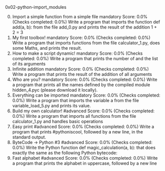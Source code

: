 0x02-python-import_modules

0. Import a simple function from a simple file
mandatory
Score: 0.0% (Checks completed: 0.0%)
Write a program that imports the function def add(a, b): from the file add_0.py and prints the result of the addition 1 + 2 = 3
1. My first toolbox!
mandatory
Score: 0.0% (Checks completed: 0.0%)
Write a program that imports functions from the file calculator_1.py, does some Maths, and prints the result.
2. How to make a script dynamic!
mandatory
Score: 0.0% (Checks completed: 0.0%)
Write a program that prints the number of and the list of its arguments
3. Infinite addition
mandatory
Score: 0.0% (Checks completed: 0.0%)
Write a program that prints the result of the addition of all arguments
4. Who are you?
mandatory
Score: 0.0% (Checks completed: 0.0%)
Write a program that prints all the names defined by the compiled module hidden_4.pyc (please download it locally).
5. Everything can be imported
mandatory
Score: 0.0% (Checks completed: 0.0%)
Write a program that imports the variable a from the file variable_load_5.py and prints its value.
6. Build my own calculator!
#advanced
Score: 0.0% (Checks completed: 0.0%)
Write a program that imports all functions from the file calculator_1.py and handles basic operations
7. Easy print
#advanced
Score: 0.0% (Checks completed: 0.0%)
Write a program that prints #pythoniscool, followed by a new line, in the standard output.
8. ByteCode -> Python #3
#advanced
Score: 0.0% (Checks completed: 0.0%)
Write the Python function def magic_calculation(a, b): that does exactly the same as the following Python bytecode:
9. Fast alphabet
#advanced
Score: 0.0% (Checks completed: 0.0%)
Write a program that prints the alphabet in uppercase, followed by a new line
